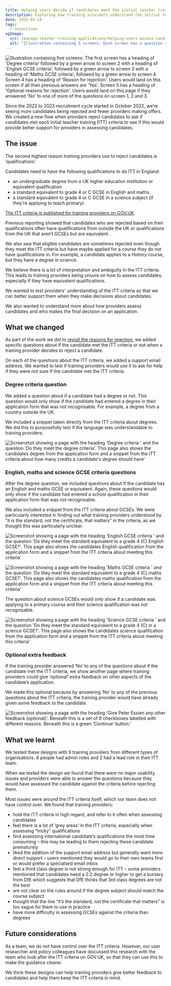 ```yaml
---
title: Helping users decide if candidates meet the initial teacher training criteria
description: Exploring how training providers understand the initial teacher training criteria and if we can better support them when assessing candidates.
date: 2023-03-14
tags:
  - rejections
ogImage:
  src: /manage-teacher-training-applications/helping-users-assess-candidates-against-itt-criteria/itt-criteria-flow.png
  alt: "Illustration containing 5 screens: Each screen has a question relating to the initial teacher training criteria. If users answer 'Yes' to every question, they go to a page to give a reason for rejecting the candidate. If users answer 'No' to one or more of the questions, they go to a page where they can give optional feedback to the candidate."
---
```


![Illustration containing five screens: The first screen has a heading of 'Degree criteria' followed by a green arrow to screen 2 with a heading of 'English GCSE criteria', followed by a green arrow to screen 3 with a heading of 'Maths GCSE criteria', followed by a green arrow to screen 4. Screen 4 has a heading of 'Reason for rejection'. Users would land on this screen if all their previous answers are 'Yes'. Screen 5 has a heading of 'Optional reasons for rejection'. Users would land on this page if they answered 'No' to one of more of the questions on screen 1, 2 and 3.](itt-criteria-cover-image.png)

Since the 2022 to 2023 recruitment cycle started in October 2022, we’re seeing more candidates being rejected and fewer providers making offers. We created a new flow when providers reject candidates to ask if candidates met each initial teacher training (ITT) criteria to see if this would provide better support for providers in assessing candidates.

## The issue

The second highest reason training providers use to reject candidates is ‘qualifications’.

Candidates need to have the following qualifications to do ITT in England:

* an undergraduate degree from a UK higher education institution or equivalent qualification
* a standard equivalent to grade 4 or C GCSE in English and maths
* a standard equivalent to grade 4 or C GCSE in a science subject (if they’re applying to teach primary)

[The ITT criteria is published for training providers on GOV.UK](https://www.gov.uk/government/publications/initial-teacher-training-criteria/initial-teacher-training-itt-criteria-and-supporting-advice).

Previous reporting showed that candidates who are rejected based on their qualifications often have qualifications from outside the UK or qualifications from the UK that aren’t GCSEs but are equivalent.

We also saw that eligible candidates are sometimes rejected even though they meet the ITT criteria but have maybe applied for a course they do not have qualifications in. For example, a candidate applies to a History course, but they have a degree in science.

We believe there is a lot of interpretation and ambiguity in the ITT criteria. This leads to training providers being unsure on how to assess candidates, especially if they have equivalent qualifications.

We wanted to test providers' understanding of the ITT criteria so that we can better support them when they make decisions about candidates.

We also wanted to understand more about how providers assess candidates and who makes the final decision on an application.

## What we changed

As part of the work we did to [revisit the reasons for rejection](/manage-teacher-training-applications/revisiting-reasons-for-rejection/), we added specific questions about if the candidate met the ITT criteria or not when a training provider decides to reject a candidate.

On each of the questions about the ITT criteria, we added a support email address. We wanted to test if training providers would use it to ask for help if they were not sure if the candidate met the ITT criteria.
### Degree criteria question

We added a question about if a candidate had a degree or not. This question would only show if the candidate had entered a degree in their application form that was not recognisable. For example, a degree from a country outside the UK.

We included a snippet taken directly from the ITT criteria about degrees. We did this to purposefully test if the language was understandable to training providers.

![Screenshot showing a page with the heading 'Degree criteria ' and the question 'Do they meet the degree criteria'. This page also shows the candidates degree from the application form and a snippet from the ITT criteria about how many credits a candidate's degree should have'](degree-question.png)

### English, maths and science GCSE criteria questions

After the degree question, we included questions about if the candidate has an English and maths GCSE or equivalent. Again, these questions would only show if the candidate had entered a school qualification in their application form that was not recognisable.

We also included a snippet from the ITT criteria about GCSEs. We were particularly interested in finding out what training providers understood by “it is the standard, not the certificate, that matters” in the criteria, as we thought this was particularly unclear.

![Screenshot showing a page with the heading 'English GCSE criteria ' and the question 'Do they meet the standard equivalent to a grade 4 (C) English GCSE?'. This page also shows the candidates English qualification from the application form and a snippet from the ITT criteria about meeting this criteria'](english-gcse-question.png)

![Screenshot showing a page with the heading 'Maths GCSE criteria ' and the question 'Do they meet the standard equivalent to a grade 4 (C) maths GCSE?'. This page also shows the candidates maths qualification from the application form and a snippet from the ITT criteria about meeting this criteria'](maths-gcse-question.png)

The question about science GCSEs would only show if a candidate was applying to a primary course and their science qualification was not recognisable.

![Screenshot showing a page with the heading 'Science GCSE criteria ' and the question 'Do they meet the standard equivalent to a grade 4 (C) in a science GCSE?'. This page also shows the candidates science qualification from the application form and a snippet from the ITT criteria about meeting this criteria'](science-gcse-question.png)
### Optional extra feedback

If the training provider answered ‘No’ to any of the questions about if the candidate met the ITT criteria, we show another page where training providers could give ‘optional’ extra feedback on other aspects of the candidate’s application.

We made this optional because by answering ‘No’ to any of the previous questions about the ITT criteria, the training provider would have already given some feedback to the candidate.

![Screenshot showing a page with the heading 'Give Peter Essien any other feedback (optional)'. Beneath this is a set of 9 checkboxes labelled with different reasons. Beneath this is a green ‘Continue’ button.'](optional-feedback.png)

## What we learnt

We tested these designs with 9 training providers from different types of organisations. 6 people had admin roles and 2 had a lead role in their ITT team.

When we tested the design we found that there were no major usability issues and providers were able to answer the questions because they would have assessed the candidate against the criteria before rejecting them.

Most issues were around the ITT criteria itself, which our team does not have control over. We found that training providers:

* hold the ITT criteria in high regard, and refer to it often when assessing candidates
* feel there is a lot of ‘grey areas’ in the ITT criteria, especially when assessing “tricky” qualifications
* find assessing international candidate’s qualifications the most time consuming – this may be leading to them rejecting these candidate prematurely
* liked the addition of the support email address but generally want more direct support – users mentioned they would go to their own teams first or would prefer a specialsed email inbox
* feel a third class degree is not strong enough for ITT – some providers mentioned that candidates need a 2:2 degree or higher to get a bursary from DfE which suggests that DfE thinks that 3rd class degrees are not the best
* are not clear on the rules around if the degree subject should match the course subject
* thought that the line “it’s the standard, not the certificate that matters” is too vague for them to use in practice
* have more difficulty in assessing GCSEs against the criteria than degrees

## Future considerations

As a team, we do not have control over the ITT criteria. However, our user researcher and policy colleagues have discussed this research with the team who look after the ITT criteria on GOV.UK, so that they can use this to make the guidance clearer.

We think these designs can help training providers give better feedback to candidates and help them keep the ITT criteria in mind.
